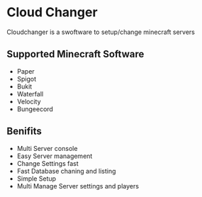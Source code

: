 # Cloud Changer

Cloudchanger is a swoftware to setup/change minecraft servers

## Supported Minecraft Software
- Paper
- Spigot
- Bukit
- Waterfall
- Velocity
- Bungeecord

## Benifits
- Multi Server console
- Easy Server management
- Change Settings fast
- Fast Database chaning and listing
- Simple Setup
- Multi Manage Server settings and players
